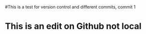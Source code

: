 #This is a test for version control and different commits, commit 1
# This is an edit on Github not local
